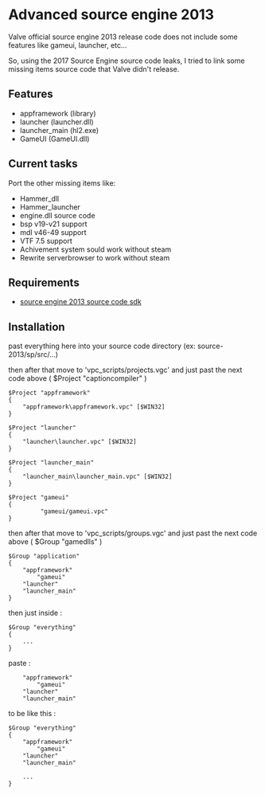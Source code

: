 
# Advanced source engine 2013

Valve official source engine 2013 release code does not include some features like gameui, launcher, etc...

So, using the 2017 Source Engine source code leaks, I tried to link some missing items source code that Valve didn't release.

## Features
- appframework (library)
- launcher (launcher.dll)
- launcher_main (hl2.exe)
- GameUI (GameUI.dll)
## Current tasks
Port the other missing items like:
- Hammer_dll
- Hammer_launcher
- engine.dll source code
- bsp v19-v21 support
- mdl v46-49 support
- VTF 7.5 support
- Achivement system sould work without steam
- Rewrite serverbrowser to work without steam
## Requirements
- [source engine 2013 source code sdk](https://github.com/ValveSoftware/source-sdk-2013)
## Installation

past everything here into your source code directory (ex: source-2013/sp/src/...)

then after that move to 'vpc_scripts/projects.vgc' and just past the next code above ( $Project "captioncompiler" )

```
$Project "appframework"
{
	"appframework\appframework.vpc" [$WIN32]
}

$Project "launcher"
{
	"launcher\launcher.vpc" [$WIN32]
}

$Project "launcher_main"
{
	"launcher_main\launcher_main.vpc" [$WIN32]
}

$Project "gameui"
{
         "gameui/gameui.vpc"
}
```

then after that move to 'vpc_scripts/groups.vgc' and just past the next code above ( $Group "gamedlls" )

```
$Group "application"
{
	"appframework"
        "gameui"
	"launcher"
	"launcher_main"
}
```

then just inside :

```
$Group "everything"
{
	...
}
```

paste :

```
	"appframework"
        "gameui"
	"launcher"
	"launcher_main"
```
	
to be like this : 

```
$Group "everything"
{
	"appframework"
        "gameui"
	"launcher"
	"launcher_main"
	
	...
}
